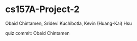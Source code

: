 # cs157A-Project-2
Obaid Chintamen, Sridevi Kuchibotla, Kevin (Huang-Kai) Hsu

quiz commit: Obaid Chintamen
